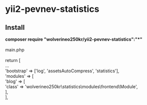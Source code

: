 # yii2-pevnev-statistics
<p>
<h2>Install</h2>
<b>composer require "wolverineo250kr/yii2-pevnev-statistics":"*"</b>
<br/>
<br/>
main.php
<br/>
<br/>
return [<br/>...<br/> 
    'bootstrap' => ['log', 'assetsAutoCompress', 'statistics'],<br/>
	    'modules' => [<br/>
        'blog' => [<br/>
                    'class' => 'wolverineo250kr\statistics\modules\frontend\Module',<br/>
        ],<br/>
		],<br/>